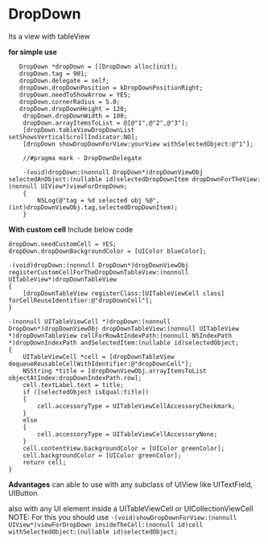 # DropDown

Its a view with tableView

<B>for simple use</B>

```
   DropDown *dropDown = [[DropDown alloc]init];
   dropDown.tag = 901;
   dropDown.delegate = self;
   dropDown.dropDownPosition = kDropDownPositionRight;
   dropDown.needToShowArrow = YES;
   dropDown.cornerRadius = 5.0;
   dropDown.dropDownHeight = 120;
    dropDown.dropDownWidth = 100;
    dropDown.arrayItemsToList = @[@"1",@"2",@"3"];
    [dropDown.tableViewDropDownList setShowsVerticalScrollIndicator:NO];
    [dropDown showDropDownForView:yourView withSelectedObject:@"1"];

    //#pragma mark - DropDownDelegate

    -(void)dropDown:(nonnull DropDown*)dropDownViewObj selectedAnObject:(nullable id)selectedDropDownItem dropDownForTheView:(nonnull UIView*)viewForDropDown;
    {
        NSLog(@"tag = %d selected obj %@",(int)dropDownViewObj.tag,selectedDropDownItem);
    }
```


<B>With custom cell</B>
Include below code

```
dropDown.needCustomCell = YES;
dropDown.dropDownBackgroundColor = [UIColor blueColor];

-(void)dropDown:(nonnull DropDown*)dropDownViewObj registerCustomCellForTheDropDownTableView:(nonnull UITableView*)dropDownTableView
{
    [dropDownTableView registerClass:[UITableViewCell class] forCellReuseIdentifier:@"dropDownCell"];
}

-(nonnull UITableViewCell *)dropDown:(nonnull DropDown*)dropDownViewObj dropDownTableView:(nonnull UITableView *)dropDownTableView cellForRowAtIndexPath:(nonnull NSIndexPath *)dropDownIndexPath andSelectedItem:(nullable id)selectedObject;
{
    UITableViewCell *cell = [dropDownTableView dequeueReusableCellWithIdentifier:@"dropDownCell"];
    NSString *title = [dropDownViewObj.arrayItemsToList objectAtIndex:dropDownIndexPath.row];
    cell.textLabel.text = title;
    if ([selectedObject isEqual:title])
    {
        cell.accessoryType = UITableViewCellAccessoryCheckmark;
    }
    else
    {
        cell.accessoryType = UITableViewCellAccessoryNone;
    }
    cell.contentView.backgroundColor = [UIColor greenColor];
    cell.backgroundColor = [UIColor greenColor];
    return cell;
}
```


<B>Advantages</B>
   can able to use with any subclass of UIView like UITextField, UIButton.

   also with any UI element inside a UITableViewCell or UICollectionViewCell NOTE: For this you should use `-(void)showDropDownForView:(nonnull UIView*)viewForDropDown insideTheCell:(nonnull id)cell withSelectedObject:(nullable id)selectedObject;`
